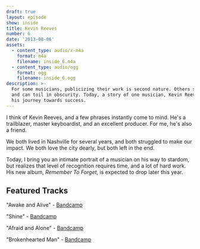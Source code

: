 ```yaml
---
draft: true
layout: episode
show: inside
title: Kevin Reeves
number: 6
date: '2013-08-06'
assets:
  - content_type: audio/x-m4a
    format: m4a
    filename: inside_6.m4a
  - content_type: audio/ogg
    format: ogg
    filename: inside_6.ogg
description: >-
  For some musicians, publicizing their work is second nature. Others struggle,
  and can toil in obscurity. Today, a story of one musician, Kevin Reeves, and
  his journey towards success.
---
```

I think of Kevin Reeves, and a few phrases instantly come to mind. He's a trailblazer, master keyboardist, and an excellent producer. For me, he's also a friend.

We both lived in Nashville for several years, and both struggled to make our impact. We both love the city dearly, but both left in the end. 

Today, I bring you an intimate portrait of a musician on his way to stardom, but realizes that level of recognition requires time, and a lot of hard work. His new album, *Remember To Forget*, is expected to drop later this year.

## Featured Tracks

"Awake and Alive" - [Bandcamp](http://kevinreeves.bandcamp.com/track/awake-and-alive)

"Shine" - [Bandcamp](http://kevinreeves.bandcamp.com)

"Afraid and Alone" - [Bandcamp](http://kevinreeves.bandcamp.com/album/its-about-time)

"Brokenhearted Man" - [Bandcamp](http://kevinreeves.bandcamp.com)